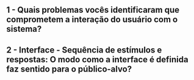 
## 1 - Quais  problemas vocês identificaram que comprometem a interação do usuário com o sistema?


## 2 - Interface - Sequência de estímulos e respostas: O modo como a interface é definida faz sentido para o público-alvo?


